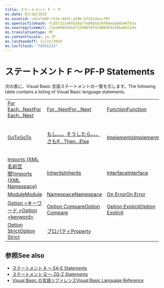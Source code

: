 ```yaml
---
title: ステートメント F ～ P
ms.date: 07/20/2015
ms.assetid: cdce7ab0-c52e-4d33-a29b-bf32cdacc79f
ms.openlocfilehash: fcd57321e0fb39a77e89b5b29f66edab6b40763a
ms.sourcegitcommit: 17ee6605e01ef32506f8fdc686954244ba6911de
ms.translationtype: MT
ms.contentlocale: ja-JP
ms.lasthandoff: 11/22/2019
ms.locfileid: "74351213"
---
```

# <a name="f-p-statements"></a><span data-ttu-id="a848b-102">ステートメント F ～ P</span><span class="sxs-lookup"><span data-stu-id="a848b-102">F-P Statements</span></span>
<span data-ttu-id="a848b-103">次の表に、Visual Basic 言語ステートメントの一覧を示します。</span><span class="sxs-lookup"><span data-stu-id="a848b-103">The following table contains a listing of Visual Basic language statements.</span></span>  
  
|||||  
|---|---|---|---|  
|[<span data-ttu-id="a848b-104">For Each...Next</span><span class="sxs-lookup"><span data-stu-id="a848b-104">For Each...Next</span></span>](../../../visual-basic/language-reference/statements/for-each-next-statement.md)|[<span data-ttu-id="a848b-105">For...Next</span><span class="sxs-lookup"><span data-stu-id="a848b-105">For...Next</span></span>](../../../visual-basic/language-reference/statements/for-next-statement.md)|[<span data-ttu-id="a848b-106">Function</span><span class="sxs-lookup"><span data-stu-id="a848b-106">Function</span></span>](../../../visual-basic/language-reference/statements/function-statement.md)|[<span data-ttu-id="a848b-107">Get</span><span class="sxs-lookup"><span data-stu-id="a848b-107">Get</span></span>](../../../visual-basic/language-reference/statements/get-statement.md)|  
|[<span data-ttu-id="a848b-108">GoTo</span><span class="sxs-lookup"><span data-stu-id="a848b-108">GoTo</span></span>](../../../visual-basic/language-reference/statements/goto-statement.md)|[<span data-ttu-id="a848b-109">もし。。。そうしたら。。。さも</span><span class="sxs-lookup"><span data-stu-id="a848b-109">If...Then...Else</span></span>](../../../visual-basic/language-reference/statements/if-then-else-statement.md)|[<span data-ttu-id="a848b-110">Implements</span><span class="sxs-lookup"><span data-stu-id="a848b-110">Implements</span></span>](../../../visual-basic/language-reference/statements/implements-statement.md)|[<span data-ttu-id="a848b-111">Imports (.NET 名前空間および型)</span><span class="sxs-lookup"><span data-stu-id="a848b-111">Imports (.NET Namespace and Type)</span></span>](../../../visual-basic/language-reference/statements/imports-statement-net-namespace-and-type.md)|  
|[<span data-ttu-id="a848b-112">Imports (XML 名前空間)</span><span class="sxs-lookup"><span data-stu-id="a848b-112">Imports (XML Namespace)</span></span>](../../../visual-basic/language-reference/statements/imports-statement-xml-namespace.md)|[<span data-ttu-id="a848b-113">Inherits</span><span class="sxs-lookup"><span data-stu-id="a848b-113">Inherits</span></span>](../../../visual-basic/language-reference/statements/inherits-statement.md)|[<span data-ttu-id="a848b-114">Interface</span><span class="sxs-lookup"><span data-stu-id="a848b-114">Interface</span></span>](../../../visual-basic/language-reference/statements/interface-statement.md)|[<span data-ttu-id="a848b-115">Mid</span><span class="sxs-lookup"><span data-stu-id="a848b-115">Mid</span></span>](../../../visual-basic/language-reference/statements/mid-statement.md)|  
|[<span data-ttu-id="a848b-116">Module</span><span class="sxs-lookup"><span data-stu-id="a848b-116">Module</span></span>](../../../visual-basic/language-reference/statements/module-statement.md)|[<span data-ttu-id="a848b-117">Namespace</span><span class="sxs-lookup"><span data-stu-id="a848b-117">Namespace</span></span>](../../../visual-basic/language-reference/statements/namespace-statement.md)|[<span data-ttu-id="a848b-118">On Error</span><span class="sxs-lookup"><span data-stu-id="a848b-118">On Error</span></span>](../../../visual-basic/language-reference/statements/on-error-statement.md)|[<span data-ttu-id="a848b-119">Operator</span><span class="sxs-lookup"><span data-stu-id="a848b-119">Operator</span></span>](../../../visual-basic/language-reference/statements/operator-statement.md)|  
|[<span data-ttu-id="a848b-120">Option \<キーワード ></span><span class="sxs-lookup"><span data-stu-id="a848b-120">Option \<keyword></span></span>](../../../visual-basic/language-reference/statements/option-keyword-statement.md)|[<span data-ttu-id="a848b-121">Option Compare</span><span class="sxs-lookup"><span data-stu-id="a848b-121">Option Compare</span></span>](../../../visual-basic/language-reference/statements/option-compare-statement.md)|[<span data-ttu-id="a848b-122">Option Explicit</span><span class="sxs-lookup"><span data-stu-id="a848b-122">Option Explicit</span></span>](../../../visual-basic/language-reference/statements/option-explicit-statement.md)|[<span data-ttu-id="a848b-123">Option Infer</span><span class="sxs-lookup"><span data-stu-id="a848b-123">Option Infer</span></span>](../../../visual-basic/language-reference/statements/option-infer-statement.md)|  
|[<span data-ttu-id="a848b-124">Option Strict</span><span class="sxs-lookup"><span data-stu-id="a848b-124">Option Strict</span></span>](../../../visual-basic/language-reference/statements/option-strict-statement.md)|[<span data-ttu-id="a848b-125">プロパティ</span><span class="sxs-lookup"><span data-stu-id="a848b-125">Property</span></span>](../../../visual-basic/language-reference/statements/property-statement.md)|||  
  
## <a name="see-also"></a><span data-ttu-id="a848b-126">参照</span><span class="sxs-lookup"><span data-stu-id="a848b-126">See also</span></span>

- [<span data-ttu-id="a848b-127">ステートメント A ～ E</span><span class="sxs-lookup"><span data-stu-id="a848b-127">A-E Statements</span></span>](../../../visual-basic/language-reference/statements/a-e-statements.md)
- [<span data-ttu-id="a848b-128">ステートメント Q ～ Z</span><span class="sxs-lookup"><span data-stu-id="a848b-128">Q-Z Statements</span></span>](../../../visual-basic/language-reference/statements/q-z-statements.md)
- [<span data-ttu-id="a848b-129">Visual Basic の言語リファレンス</span><span class="sxs-lookup"><span data-stu-id="a848b-129">Visual Basic Language Reference</span></span>](../../../visual-basic/language-reference/index.md)
